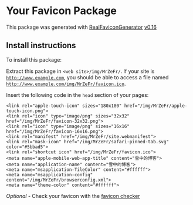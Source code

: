 # Your Favicon Package

This package was generated with [RealFaviconGenerator](https://realfavicongenerator.net/) [v0.16](https://realfavicongenerator.net/change_log#v0.16)

## Install instructions

To install this package:

Extract this package in <code>&lt;web site&gt;/img/MrZeFr/</code>. If your site is <code>http://www.example.com</code>, you should be able to access a file named <code>http://www.example.com/img/MrZeFr/favicon.ico</code>.

Insert the following code in the `head` section of your pages:

    <link rel="apple-touch-icon" sizes="180x180" href="/img/MrZeFr/apple-touch-icon.png">
    <link rel="icon" type="image/png" sizes="32x32" href="/img/MrZeFr/favicon-32x32.png">
    <link rel="icon" type="image/png" sizes="16x16" href="/img/MrZeFr/favicon-16x16.png">
    <link rel="manifest" href="/img/MrZeFr/site.webmanifest">
    <link rel="mask-icon" href="/img/MrZeFr/safari-pinned-tab.svg" color="#5bbad5">
    <link rel="shortcut icon" href="/img/MrZeFr/favicon.ico">
    <meta name="apple-mobile-web-app-title" content="雪中的博客">
    <meta name="application-name" content="雪中的博客">
    <meta name="msapplication-TileColor" content="#ffffff">
    <meta name="msapplication-config" content="/img/MrZeFr/browserconfig.xml">
    <meta name="theme-color" content="#ffffff">

*Optional* - Check your favicon with the [favicon checker](https://realfavicongenerator.net/favicon_checker)